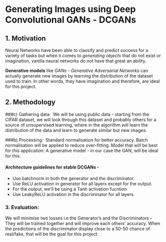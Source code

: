# Generating Images using Deep Convolutional GANs - DCGANs

## 1. Motivation
Neural Networks have been able to classify and predict success for a variety of tasks but when
it comes to *generating objects* that do not exist or imagination, vanilla neural networks do not have that great an ability. 


**Generative models** like _GANs_ - _Generative Adversarial Networks_ can actually generate new images by learning the distribution of the dataset used to train. In other words, they have imagination and therefore, are ideal for this project.


## 2. Methodology

###c) Gathering data: ​
We will be using public data - starting from the CIFAR dataset, we will look through this dataset and probably others for a source of unsupervised learning, where in the algorithm will learn the distribution of the data and learn to generate similar but new images.

###b) Processing: ​
Standard normalisation for better accuracy. Batch normalisation will be
applied to reduce over-fitting. Model that will be best for this application: ​A generative model - in our case the GAN, will be ideal for this.

####    Architecture guidelines for stable DCGANs - 
* Use batchnorm in both the generator and the discriminator.
* Use ReLU activation in generator for all layers except for the output.
*	For the output, we'll be using a Tanh activation fucntion
* Use LeakyReLU activation in the discriminator for all layers.


### 3. Evaluation: ​ 
We will minimise two losses i.e the Generator’s and the Discriminators - They will be trained together and will improve each others’ accuracy. When the predictions of the discriminator display close to a 50-50 chance of real/fake, that will be the goal for this project.
